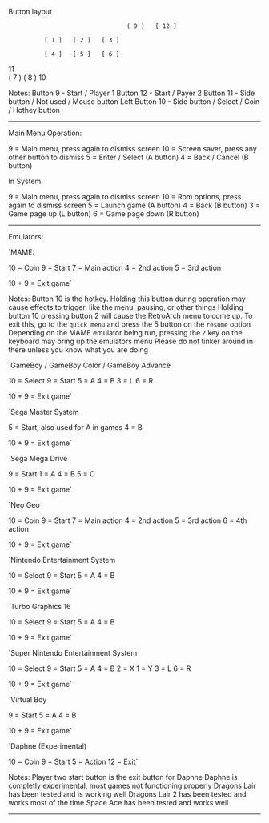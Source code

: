 Button layout

                                     ( 9 )   [ 12 ]
   
              [ 1 ]   [ 2 ]   [ 3 ]                        
              
              [ 4 ]   [ 5 ]   [ 6 ]
  11     
         ( 7 )    ( 8 )
  10

            




Notes: 
Button 9 - Start / Player 1
Button 12 - Start / Payer 2
Button 11 - Side button / Not used / Mouse button Left
Button 10 - Side button / Select / Coin / Hothey button

----------

Main Menu Operation:

9  = Main menu, press again to dismiss screen
10 = Screen saver, press any other button to dismiss
5  = Enter / Select (A button)
4  = Back / Cancel (B button)

In System:

9  = Main menu, press again to dismiss screen
10 = Rom options, press again to dismiss screen
5  = Launch game (A button)
4  = Back (B button)
3  = Game page up (L button)
6  = Game page down (R button)

----------

Emulators:

`MAME:

10 = Coin
9  = Start
7  = Main action
4  = 2nd action
5  = 3rd action

10 + 9 = Exit game`

Notes:
Button 10 is the hotkey.  Holding this button during operation may cause effects to trigger, like the menu, pausing, or other things
Holding button 10 pressing button 2 will cause the RetroArch menu to come up.  To exit this, go to the `quick menu` and press the 5 button on the `resume` option
Depending on the MAME emulator being run, pressing the `?` key on the keyboard may bring up the emulators menu
Please do not tinker around in there unless you know what you are doing


`GameBoy / GameBoy Color / GameBoy Advance

10 = Select
9  = Start
5  = A
4  = B
3  = L
6  = R

10 + 9 = Exit game`


`Sega Master System

5  = Start, also used for A in games
4  = B

10 + 9 = Exit game`


`Sega Mega Drive

9  = Start
1  = A
4  = B
5  = C

10 + 9 = Exit game`


`Neo Geo

10 = Coin
9  = Start
7  = Main action
4  = 2nd action
5  = 3rd action
6  = 4th action

10 + 9 = Exit game`


`Nintendo Entertainment System

10 = Select
9  = Start
5  = A
4  = B

10 + 9 = Exit game`


`Turbo Graphics 16

10 = Select
9  = Start
5  = A
4  = B

10 + 9 = Exit game`


`Super Nintendo Entertainment System

10 = Select
9  = Start
5  = A
4  = B
2  = X
1  = Y
3  = L
6  = R
  
10 + 9 = Exit game`


`Virtual Boy

9  = Start
5  = A
4  = B

10 + 9 = Exit game`


`Daphne (Experimental)

10 = Coin
9  = Start
5  = Action
12 = Exit`

Notes:
Player two start button is the exit button for Daphne
Daphne is completly experimental, most games not functioning properly
Dragons Lair has been tested and is working well
Dragons Lair 2 has been tested and works most of the time
Space Ace has been tested and works well

----------
